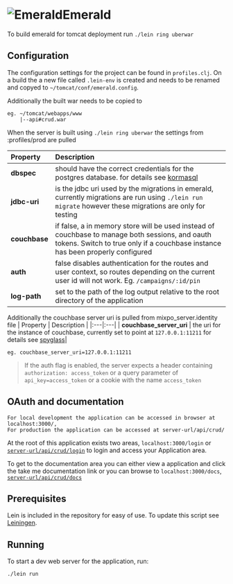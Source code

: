 # ![Emerald](http://obsidian.mixpo.com/images/emerald-iconx32.png)Emerald

To build emerald for tomcat deployment run `./lein ring uberwar`

## Configuration

The configuration settings for the project can be found in `profiles.clj`.
On a build the a new file called `.lein-env` is created and needs to be renamed and copyed to `~/tomcat/conf/emerald.config`.

Additionally the built war needs to be copied to

    eg. ~/tomcat/webapps/www
        |--api#crud.war

When the server is built using `./lein ring uberwar` the settings from :profiles/prod are pulled

| Property | Description |
|:---|:---|
| **dbspec** | should have the correct credentials for the postgres database. for details see [kormasql][1] |
| **jdbc-uri** | is the jdbc uri used by the migrations in emerald, currently migrations are run using `./lein run migrate` however these migrations are only for testing |
| **couchbase** | if false, a in memory store will be used instead of couchbase to manage both sessions, and oauth tokens. Switch to true only if a couchbase instance has been properly configured |
| **auth** | false disables authentication for the routes and user context, so routes depending on the current user id will not work. Eg. `/campaigns/:id/pin` |
| **log-path** | set to the path of the log output relative to the root directory of the application |

Additionally the couchbase server uri is pulled from mixpo_server.identity file
| Property | Description |
|:---|:---|
| **couchbase_server_uri** | the uri for the instance of couchbase, currently set to point at `127.0.0.1:11211` for details see [spyglass][2]|

    eg. couchbase_server_uri=127.0.0.1:11211

> If the auth flag is enabled, the server expects a header containing `authorization: access_token` or a query parameter of `api_key=access_token` or a cookie with the name `access_token`


[1]: http://sqlkorma.com/docs#db
[2]: http://clojurememcached.info/articles/getting_started.html

## OAuth and documentation

    For local development the application can be accessed in browser at localhost:3000/,
    For production the application can be accessed at server-url/api/crud/

At the root of this application exists two areas, `localhost:3000/login` or [`server-url/api/crud/login`][3] to login and access your Application area.

To get to the documentation area you can either view a application and click the take me documentation link or you can browse to `localhost:3000/docs`, [`server-url/api/crud/docs`][4]

[3]: https://thorwhal-dev-api.mixpo.com/api/crud/login
[4]: https://thorwhal-dev-api.mixpo.com/api/crud/docs

## Prerequisites

Lein is included in the repository for easy of use.
To update this script see [Leiningen][5].

[5]: https://github.com/technomancy/leiningen

## Running

To start a dev web server for the application, run:

    ./lein run
